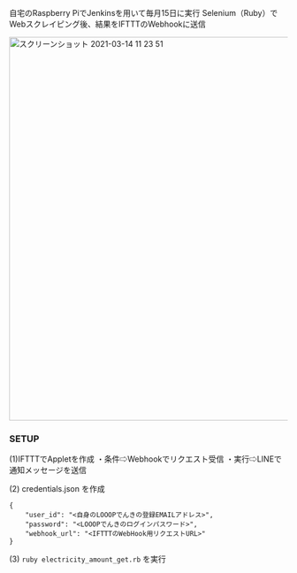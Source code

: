 自宅のRaspberry PiでJenkinsを用いて毎月15日に実行
Selenium（Ruby）でWebスクレイピング後、結果をIFTTTのWebhookに送信

<img width="694" alt="スクリーンショット 2021-03-14 11 23 51" src="https://user-images.githubusercontent.com/32564487/111061427-b5a89180-84e6-11eb-9e36-8502fc15e305.png">

### SETUP

(1)IFTTTでAppletを作成
・条件⇨Webhookでリクエスト受信
・実行⇨LINEで通知メッセージを送信

(2) credentials.json を作成
```
{
    "user_id": "<自身のLOOOPでんきの登録EMAILアドレス>",
    "password": "<LOOOPでんきのログインパスワード>",
    "webhook_url": "<IFTTTのWebHook用リクエストURL>"
}
```
(3) `ruby electricity_amount_get.rb` を実行
